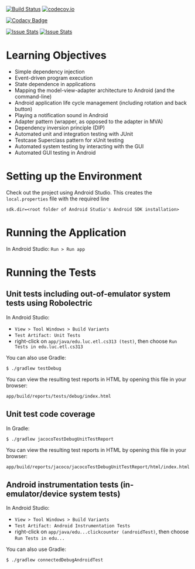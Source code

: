 [![Build Status](https://travis-ci.org/LoyolaChicagoCode/clickcounter-android-java.svg?branch=master)](https://travis-ci.org/LoyolaChicagoCode/clickcounter-android-java)
[![codecov.io](https://codecov.io/github/LoyolaChicagoCode/clickcounter-android-java/branch/master/graph/badge.svg)](https://codecov.io/github/LoyolaChicagoCode/clickcounter-android-java)

[![Codacy Badge](https://api.codacy.com/project/badge/Grade/3f4e4411f308417e81c950228f5d299f)](https://www.codacy.com/app/laufer/clickcounter-android-java?utm_source=github.com&amp;utm_medium=referral&amp;utm_content=LoyolaChicagoCode/clickcounter-android-java&amp;utm_campaign=Badge_Grade)

[![Issue Stats](http://issuestats.com/github/LoyolaChicagoCode/clickcounter-android-java/badge/pr)](http://issuestats.com/github/LoyolaChicagoCode/clickcounter-android-java)
[![Issue Stats](http://issuestats.com/github/LoyolaChicagoCode/clickcounter-android-java/badge/issue)](http://issuestats.com/github/LoyolaChicagoCode/clickcounter-android-java)

# Learning Objectives

* Simple dependency injection
* Event-driven program execution
* State dependence in applications
* Mapping the model-view-adapter architecture to Android (and the command-line)
* Android application life cycle management (including rotation and back button)
* Playing a notification sound in Android
* Adapter pattern (wrapper, as opposed to the adapter in MVA)
* Dependency inversion principle (DIP)
* Automated unit and integration testing with JUnit
* Testcase Superclass pattern for xUnit testing
* Automated system testing by interacting with the GUI
* Automated GUI testing in Android

# Setting up the Environment

Check out the project using Android Studio. This creates the `local.properties` file
with the required line

    sdk.dir=<root folder of Android Studio's Android SDK installation>

# Running the Application

In Android Studio: `Run > Run app`

# Running the Tests

## Unit tests including out-of-emulator system tests using Robolectric

In Android Studio:

* `View > Tool Windows > Build Variants`
* `Test Artifact: Unit Tests`
* right-click on `app/java/edu.luc.etl.cs313 (test)`, then choose `Run Tests in edu.luc.etl.cs313`

You can also use Gradle:

    $ ./gradlew testDebug

You can view the resulting test reports in HTML by opening this file in your browser:

    app/build/reports/tests/debug/index.html

## Unit test code coverage

In Gradle:

    $ ./gradlew jacocoTestDebugUnitTestReport

You can view the resulting test reports in HTML by opening this file in your browser:

    app/build/reports/jacoco/jacocoTestDebugUnitTestReport/html/index.html

## Android instrumentation tests (in-emulator/device system tests)

In Android Studio:

* `View > Tool Windows > Build Variants`
* `Test Artifact: Android Instrumentation Tests`
* right-click on `app/java/edu...clickcounter (androidTest)`, then choose `Run Tests in edu...`

You can also use Gradle:

    $ ./gradlew connectedDebugAndroidTest
